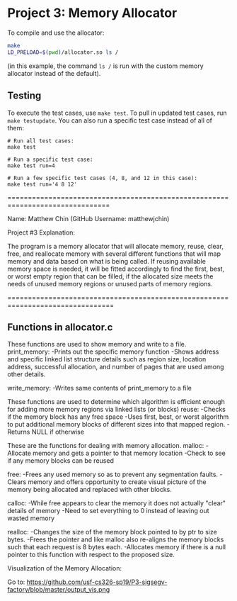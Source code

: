# Project 3: Memory Allocator

To compile and use the allocator:

```bash
make
LD_PRELOAD=$(pwd)/allocator.so ls /
```

(in this example, the command `ls /` is run with the custom memory allocator instead of the default).

## Testing

To execute the test cases, use `make test`. To pull in updated test cases, run `make testupdate`. You can also run a specific test case instead of all of them:

```
# Run all test cases:
make test

# Run a specific test case:
make test run=4

# Run a few specific test cases (4, 8, and 12 in this case):
make test run='4 8 12'
```

===============================================================================

Name: Matthew Chin (GitHub Username: matthewjchin)

Project #3 Explanation:

The program is a memory allocator that will allocate memory, reuse, clear, free,
and reallocate memory with several different functions that will map memory and 
data based on what is being called. If reusing available memory space is needed,
it will be fitted accordingly to find the first, best, or worst empty region 
that can be filled, if the allocated size meets the needs of unused memory 
regions or unused parts of memory regions. 


================================================================================

Functions in allocator.c
--------------------------------------------------------------------------------

These functions are used to show memory and write to a file. 
print_memory:
    -Prints out the specific memory function
    -Shows address and specific linked list structure details such as region
    size, location address, successful allocation, and number of pages that 
    are used among other details. 

write_memory:
    -Writes same contents of print_memory to a file 


These functions are used to determine which algorithm is efficient enough for 
adding more memory regions via linked lists (or blocks) 
reuse:
    -Checks if the memory block has any free space
    -Uses first, best, or worst algorithm to put additional memory blocks of
    different sizes into that mapped region. 
    -Returns NULL if otherwise


These are the functions for dealing with memory allocation. 
malloc:
    -Allocate memory and gets a pointer to that memory location
    -Check to see if any memory blocks can be reused

free:
    -Frees any used memory so as to prevent any segmentation faults. 
    -Clears memory and offers opportunity to create visual picture of 
    the memory being allocated and replaced with other blocks. 
    
calloc:
   -While free appears to clear the memory it does not 
   actually "clear" details of memory
   -Need to set everything to 0 instead of leaving out wasted memory

realloc:
    -Changes the size of the memory block pointed to by ptr to size bytes. 
    -Frees the pointer and like malloc also re-aligns the memory blocks such that 
    each request is 8 bytes each. 
    -Allocates memory if there is a null pointer to this function with respect to 
    the proposed size. 



Visualization of the Memory Allocation:

Go to: https://github.com/usf-cs326-sp19/P3-sigsegv-factory/blob/master/output_vis.png




